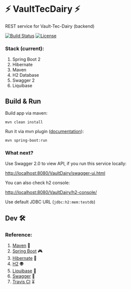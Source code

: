# ⚡ VaultTecDairy ⚡
REST service for Vault-Tec-Dairy (backend)

[![Build Status](https://travis-ci.com/SlandShow/VaultTecDairy.svg?branch=master)](https://travis-ci.com/SlandShow/VaultTecDairy)
[![License](https://img.shields.io/badge/license-MIT%20License-brightgreen.svg)](https://en.wikipedia.org/wiki/MIT_License)

### Stack (current): 
  1. Spring Boot 2
  2. Hibernate
  3. Maven
  4. H2 Database
  5. Swagger 2
  6. Liquibase
  
## Build & Run   

Build app via maven:
```
mvn clean install
```

Run it via mvn plugin ([documentation](https://docs.spring.io/spring-boot/docs/current/reference/html/using-boot-running-your-application.html "Spring Boot plugin")):
```
mvn spring-boot:run
```
### What next?  
Use Swagger 2.0 to view API, if you run this service locally:

[http://localhost:8080/VaultDairy/swagger-ui.html](http://localhost:8080/VaultDairy/swagger-ui.html "Swagger 2.0")

You can also check h2 console:

[http://localhost:8080/VaultDairy/h2-console/](http://localhost:8080/VaultDairy/h2-console/ "h2")

Use default JDBC URL (`jdbc:h2:mem:testdb`)
  
  
## Dev 🛠️

### Reference:
1. [Maven](https://maven.apache.org/guides/getting-started/maven-in-five-minutes.html "Maven") 🍭
2. [Spring Boot](https://docs.spring.io/spring-boot/docs/current/reference/html/getting-started-installing-spring-boot.html "Spring Boot") 🎮
3. [Hibernate](http://hibernate.org/ "Hibernate ORM") 🔨
4. [H2](http://www.h2database.com/html/main.html "H2") 👽
5. [Liquibase](https://www.liquibase.org/7 "Liquibase") 👑
6. [Swagger](https://swagger.io/docs/specification/2-0/basic-structure/ "OpenAPI") 🎨
7. [Travis CI](https://docs.travis-ci.com/user/tutorial/ "Pipiline") ⏳
